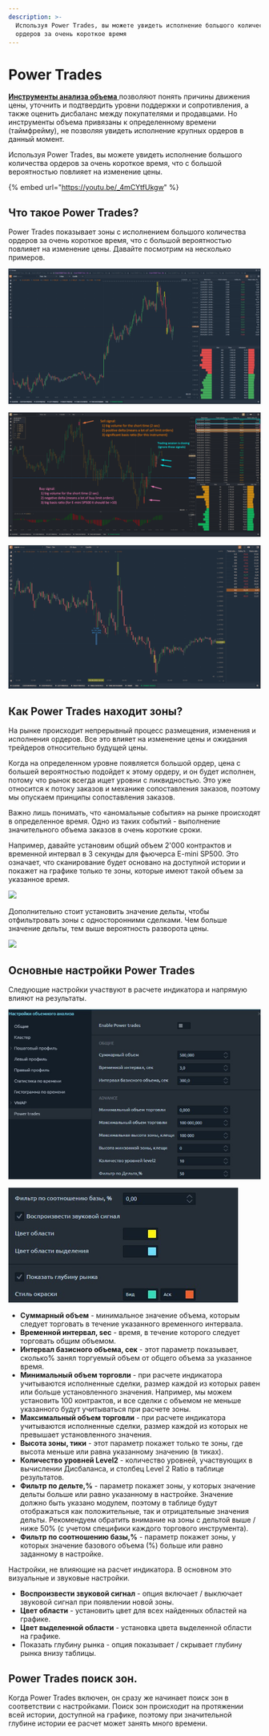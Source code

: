 ```yaml
---
description: >-
  Используя Power Trades, вы можете увидеть исполнение большого количества
  ордеров за очень короткое время
---
```


# Power Trades

[**Инструменты анализа объема** ](https://app.gitbook.com/@quantower/s/quantower-ru/\~/drafts/-MbaIEqkN7fJ8JCch2GG/analytics-panels/chart/volume-analysis-tools)позволяют понять причины движения цены, уточнить и подтвердить уровни поддержки и сопротивления, а также оценить дисбаланс между покупателями и продавцами. Но инструменты объема привязаны к определенному времени (таймфрейму), не позволяя увидеть исполнение крупных ордеров в данный момент.

Используя Power Trades, вы можете увидеть исполнение большого количества ордеров за очень короткое время, что с большой вероятностью повлияет на изменение цены.

{% embed url="https://youtu.be/_4mCYtfUkgw" %}

## Что такое  Power Trades?

Power Trades показывает зоны с исполнением большого количества ордеров за очень короткое время, что с большой вероятностью повлияет на изменение цены. Давайте посмотрим на несколько примеров.

![Инструмент Power Trades показывает огромные совершенные сделки за короткое время](../../.gitbook/assets/power-trades-4.png)

![Инструмент Power Trades](../../.gitbook/assets/power-trades-for-es.png)

![Power Trades  фьючерсы евро](../../.gitbook/assets/power-trades-on-euro-futures.png)

## Как Power Trades находит зоны?

На рынке происходит непрерывный процесс размещения, изменения и исполнения ордеров. Все это влияет на изменение цены и ожидания трейдеров относительно будущей цены.

Когда на определенном уровне появляется большой ордер, цена с большей вероятностью подойдет к этому ордеру, и он будет исполнен, потому что рынок всегда ищет уровни с ликвидностью. Это уже относится к потоку заказов и механике сопоставления заказов, поэтому мы опускаем принципы сопоставления заказов.

Важно лишь понимать, что «аномальные события» на рынке происходят в определенное время. Одно из таких событий - выполнение значительного объема заказов в очень короткие сроки.

Например, давайте установим общий объем 2'000 контрактов и временной интервал в 3 секунды для фьючерса E-mini SP500. Это означает, что сканирование будет основано на доступной истории и покажет на графике только те зоны, которые имеют такой объем за указанное время.

![](../../.gitbook/assets/screenshot\_45.png)

Дополнительно стоит установить значение дельты, чтобы отфильтровать зоны с односторонними сделками. Чем больше значение дельты, тем выше вероятность разворота цены.

![](../../.gitbook/assets/screenshot\_46.png)

## Основные настройки Power Trades

Следующие настройки участвуют в расчете индикатора и напрямую влияют на результаты.

![](../../.gitbook/assets/povertreid.jpg)

![](../../.gitbook/assets/povertreid2.jpg)

* **Суммарный объем** - минимальное значение объема, которым следует торговать в течение указанного временного интервала.
* **Временной интервал, sec** - время, в течение которого следует торговать общим объемом.
* **Интервал базисного объема, сек** - этот параметр показывает, сколько% занял торгуемый объем от общего объема за указанное время.
* **Минимальный объем торговли** - при расчете индикатора учитываются исполненные сделки, размер каждой из которых равен или больше установленного значения. Например, мы можем установить 100 контрактов, и все сделки с объемом не меньше указанного будут учитываться при расчете зоны.
* **Максимальный объем торговли** - при расчете индикатора учитываются исполненные сделки, размер каждой из которых не превышает установленного значения.
* **Высота зоны, тики** - этот параметр покажет только те зоны, где высота меньше или равна указанному значению (в тиках).
* **Количество уровней Level2** - количество уровней, участвующих в вычислении Дисбаланса, и столбец Level 2 Ratio в таблице результатов.
* **Фильтр по дельте,%** - параметр покажет зоны, у которых значение дельты больше или равно указанному в настройке. Значение должно быть указано модулем, поэтому в таблице будут отображаться как положительные, так и отрицательные значения дельты. Рекомендуем обратить внимание на зоны с дельтой выше / ниже 50% (с учетом специфики каждого торгового инструмента).
* **Фильтр по соотношению базы,%** - параметр покажет зоны, у которых значение базового объема (%) больше или равно заданному в настройке.

Настройки, не влияющие на расчет индикатора. В основном это визуальные и звуковые настройки.

* **Воспроизвести звуковой сигнал** - опция включает / выключает звуковой сигнал при появлении новой зоны.
* **Цвет области** - установить цвет для всех найденных областей на графике.
* **Цвет выделенной области** - установка цвета выделенной области на графике.
* Показать глубину рынка - опция показывает / скрывает глубину рынка внизу таблицы.

## Power Trades поиск зон.

Когда Power Trades включен, он сразу же начинает поиск зон в соответствии с настройками. Поиск зон происходит на протяжении всей истории, доступной на графике, поэтому при значительной глубине истории ее расчет может занять много времени.
